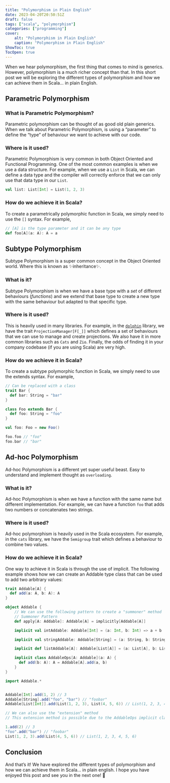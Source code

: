 ```yaml
---
title: "Polymorphism in Plain English"
date: 2023-04-20T20:50:51Z
draft: false
tags: ["scala", "polymorphism"]
categories: ["programming"]
cover:
    alt: "Polymorphism in Plain English"
    caption: "Polymorphism in Plain English"
ShowToc: true
TocOpen: true
---
```


When we hear polymorphism, the first thing that comes to mind is generics. However, polymorphism is a much richer concept than that. In this short post we will be exploring the different types of polymorphism and how we can achieve them in Scala… in plain English.

## Parametric Polymorphism

### What is Parametric Polymorphism?

Parametric polymorphism can be thought of as good old plain generics. When we talk about Parametric Polymorphism, is using a “parameter” to define the “type” of behaviour we want to achieve with our code.

### Where is it used?

Parametric Polymorphism is very common in both Object Oriented and Functional Programming. One of the most common examples is when we use a data structure. For example, when we use a `List` in Scala, we can define a data type and the compiler will correctly enforce that we can only use that data type in our `List`.

```scala
val list: List[Int] = List(1, 2, 3)
```

### How do we achieve it in Scala?

To create a parametrically polymorphic function in Scala, we simply need to use the `[]` syntax. For example,

```scala
// [A] is the type parameter and it can be any type
def foo[A](a: A): A = a
```

## Subtype Polymorphism

Subtype Polymorphism is a super common concept in the Object Oriented world. Where this is known as ✨inheritance✨.

### What is it?

Subtype Polymorphism is when we have a base type with a _set_ of different behaviours (_functions_) and we extend that base type to create a new type with the same behaviour but adapted to that specific type.

### Where is it used?

This is heavily used in many libraries. For example, in the [`dolphin`](https://github.com/lapsusHQ/dolphin/blob/main/modules/core/src/main/scala/ProjectionManager.scala) library, we have the trait `ProjectionManager[F[_]]` which defines a set of behaviours that we can use to manage and create projections. We also have it in more common libraries such as `Cats` and `Zio`. Finally, the odds of finding it in your company codebase (if you are using Scala) are very high.

### How do we achieve it in Scala?

To create a subtype polymorphic function in Scala, we simply need to use the extends syntax. For example,

```scala
// Can be replaced with a class
trait Bar {
  def bar: String = "bar"
}

class Foo extends Bar {
  def foo: String = "foo"
}

val foo: Foo = new Foo()

foo.foo // "foo"
foo.bar // "bar"
```

## Ad-hoc Polymorphism

Ad-hoc Polymorphism is a different yet super useful beast. Easy to understand and implement  thought as `overloading`.

### What is it?

Ad-hoc Polymorphism is when we have a function with the same name but different implementation. For example, we can have a function `foo` that adds two numbers or concatenates two strings.

### Where is it used?

Ad-hoc polymorphism is heavily used in the Scala ecosystem. For example, in the `cats` library, we have the `Semigroup` trait which defines a behaviour to combine two values.

### How do we achieve it in Scala?

One way to achieve it in Scala is through the use of implicit. The following example shows how we can create an Addable type class that can be used to add two arbitrary values:

```scala
trait Addable[A] {
  def add(a: A, b: A): A
}

object Addable {
    // We can use the following pattern to create a "summoner" method
    // Summoner Pattern
    def apply[A: Addable]: Addable[A] = implicitly[Addable[A]]

    implicit val intAddable: Addable[Int] = (a: Int, b: Int) => a + b

    implicit val stringAddable: Addable[String] = (a: String, b: String) => a + b

    implicit def listAddable[A]: Addable[List[A]] = (a: List[A], b: List[A]) => a ++ b

    implicit class AddableOps[A: Addable](a: A) {
      def add(b: A): A = Addable[A].add(a, b)
    }
}

import Addable.*


Addable[Int].add(1, 2) // 3
Addable[String].add("foo", "bar") // "foobar"
Addable[List[Int]].add(List(1, 2, 3), List(4, 5, 6)) // List(1, 2, 3, 4, 5, 6)

// We can also use the "extension" method
// This extension method is possible due to the AddableOps implicit class

1.add(2) // 3
"foo".add("bar") // "foobar"
List(1, 2, 3).add(List(4, 5, 6)) // List(1, 2, 3, 4, 5, 6)
```

## Conclusion

And that’s it! We have explored the different types of polymorphism and how we can achieve them in Scala... in plain english. I hope you have enjoyed this post and see you in the next one! 👋
